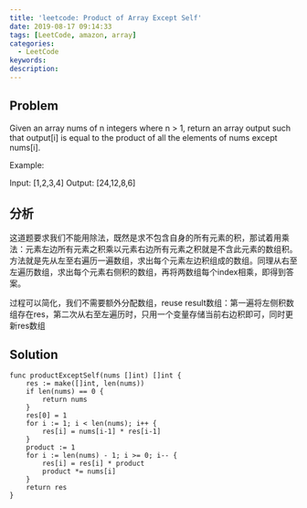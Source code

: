 ```yaml
---
title: 'leetcode: Product of Array Except Self'
date: 2019-08-17 09:14:33
tags: [LeetCode, amazon, array]
categories:
  - LeetCode
keywords:
description:
---
```


## Problem

Given an array nums of n integers where n > 1,  return an array output such that output[i] is equal to the product of all the elements of nums except nums[i].

Example:

Input:  [1,2,3,4]
Output: [24,12,8,6]

## 分析

这道题要求我们不能用除法，既然是求不包含自身的所有元素的积，那试着用乘法：元素左边所有元素之积乘以元素右边所有元素之积就是不含此元素的数组积。方法就是先从左至右遍历一遍数组，求出每个元素左边积组成的数组。同理从右至左遍历数组，求出每个元素右侧积的数组，再将两数组每个index相乘，即得到答案。

过程可以简化，我们不需要额外分配数组，reuse result数组：第一遍将左侧积数组存在res，第二次从右至左遍历时，只用一个变量存储当前右边积即可，同时更新res数组

## Solution

```golang
func productExceptSelf(nums []int) []int {
    res := make([]int, len(nums))
    if len(nums) == 0 {
        return nums
    }
    res[0] = 1
    for i := 1; i < len(nums); i++ {
        res[i] = nums[i-1] * res[i-1]
    }
    product := 1
    for i := len(nums) - 1; i >= 0; i-- {
        res[i] = res[i] * product
        product *= nums[i]
    }
    return res
}
```